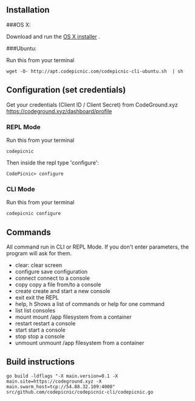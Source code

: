 ## Installation

###OS X:

Download and run the [OS X installer](https://apt.codepicnic.com/CodePicnic.pkg) .

###Ubuntu: 

Run this from your terminal

    wget -O- http://apt.codepicnic.com/codepicnic-cli-ubuntu.sh  | sh

## Configuration (set credentials)

Get your credentials (Client ID / Client Secret) from CodeGround.xyz https://codeground.xyz/dashboard/profile

### REPL Mode

Run this from your terminal

    codepicnic
    
Then inside the repl type 'configure':

    CodePicnic> configure
    
### CLI Mode

Run this from your terminal

    codepicnic configure

## Commands

All command run in CLI or REPL Mode. If you don't enter parameters, the program will ask for them.

* clear:      clear screen
* configure  save configuration
* connect    connect to a console
* copy       copy a file from/to a console
* create     create and start a new console
* exit       exit the REPL
* help, h    Shows a list of commands or help for one command
* list       list consoles
* mount      mount /app filesystem from a container
* restart    restart a console
* start      start a console
* stop       stop a console
* unmount    unmount /app filesystem from a container
     

    
## Build instructions

    go build -ldflags "-X main.version=0.1 -X main.site=https://codeground.xyz -X main.swarm_host=tcp://54.88.32.109:4000" src/github.com/codepicnic/codepicnic-cli/codepicnic.go
